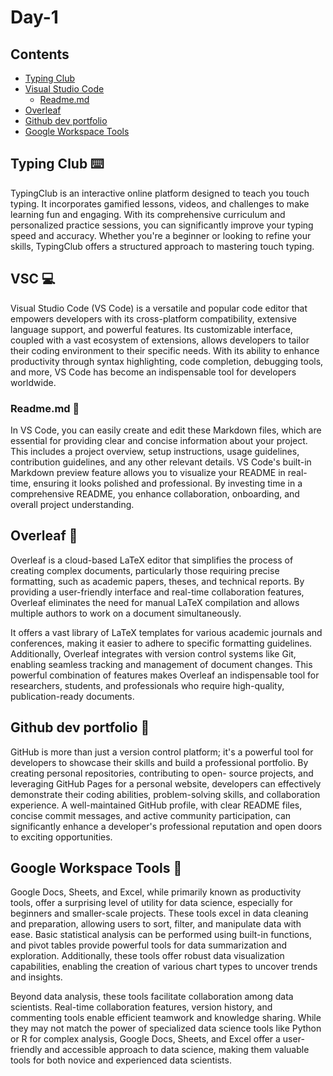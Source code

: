 # Day-1
## Contents
  - [Typing Club](typing-club)
  - [Visual Studio Code](vsc)
	  - [Readme.md](readme.md)
  - [Overleaf](overleaf)
  - [Github dev portfolio](github-dev-portfolio)
  - [Google Workspace Tools](google-workspace-tools)
## Typing Club ⌨️
  TypingClub is an interactive online platform designed to teach you touch typing. It incorporates gamified lessons, videos, and challenges to make learning fun and engaging. With its comprehensive curriculum and   personalized practice sessions, you can significantly improve your typing speed and accuracy. Whether you're a beginner or looking to refine your skills, TypingClub offers a structured approach to mastering 
  touch typing.

## VSC 💻
  Visual Studio Code (VS Code) is a versatile and popular code editor that empowers developers with its cross-platform compatibility, extensive language support, and powerful features. Its customizable interface, 
  coupled with a vast ecosystem of extensions, allows developers to tailor their coding environment to their specific needs. With its ability to enhance productivity through syntax highlighting, code completion, 
  debugging tools, and more, VS Code has become an indispensable tool for developers worldwide.

  ### Readme.md 📎
  In VS Code, you can easily create and edit these Markdown files, which are essential for providing clear and concise information about 
  your project. This includes a project overview, setup instructions, usage guidelines, contribution guidelines, and any other relevant details. VS Code's built-in Markdown preview feature allows you to visualize 
  your README in real-time, ensuring it looks polished and professional. By investing time in a comprehensive README, you enhance collaboration, onboarding, and overall project understanding. 

## Overleaf 🥬
  Overleaf is a cloud-based LaTeX editor that simplifies the process of creating complex documents, particularly those requiring precise formatting, such as academic papers, theses, and technical reports. By   
  providing a user-friendly interface and real-time collaboration features, Overleaf eliminates the need for manual LaTeX compilation and allows multiple authors to work on a document simultaneously. 

  It offers a vast library of LaTeX templates for various academic journals and conferences, making it easier to adhere to specific formatting guidelines. Additionally, Overleaf integrates with version control 
  systems like Git, enabling seamless tracking and management of document changes. This powerful combination of features makes Overleaf an indispensable tool for researchers, students, and professionals who 
  require high-quality, publication-ready documents.
  
## Github dev portfolio 📃
  GitHub is more than just a version control platform; it's a powerful tool for developers to showcase their skills and build a professional portfolio. By creating personal repositories, contributing to open- 
  source projects, and leveraging GitHub Pages for a personal website, developers can effectively demonstrate their coding abilities, problem-solving skills, and collaboration experience. A well-maintained GitHub 
  profile, with clear README files, concise commit messages, and active community participation, can significantly enhance a developer's professional reputation and open doors to exciting opportunities. 

## Google Workspace Tools 🧰
  Google Docs, Sheets, and Excel, while primarily known as productivity tools, offer a surprising level of utility for data science, especially for beginners and smaller-scale projects. These tools excel in data 
  cleaning and preparation, allowing users to sort, filter, and manipulate data with ease. Basic statistical analysis can be performed using built-in functions, and pivot tables provide powerful tools for data 
  summarization and exploration. Additionally, these tools offer robust data visualization capabilities, enabling the creation of various chart types to uncover trends and insights.

  Beyond data analysis, these tools facilitate collaboration among data scientists. Real-time collaboration features, version history, and commenting tools enable efficient teamwork and knowledge sharing. While 
  they may not match the power of specialized data science tools like Python or R for complex analysis, Google Docs, Sheets, and Excel offer a user-friendly and accessible approach to data science, making them 
  valuable tools for both novice and experienced data scientists.




